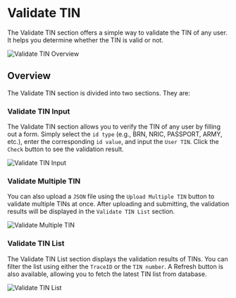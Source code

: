 # Validate TIN

The Validate TIN section offers a simple way to validate the TIN of any user. It helps you determine whether the TIN is valid or not.

![Validate TIN Overview](../_media/validateTin1.png)


## Overview

The Validate TIN section is divided into two sections. They are: 



### Validate TIN Input

The Validate TIN section allows you to verify the TIN of any user by filling out a form. Simply select the `id type` (e.g., BRN, NRIC, PASSPORT, ARMY, etc.), enter the corresponding `id value`, and input the `User TIN`. Click the `Check` button to see the validation result.


![Validate TIN Input](../_media/validateTin2.png)


### Validate Multiple TIN

You can also upload a `JSON` file using the `Upload Multiple TIN` button to validate multiple TINs at once. After uploading and submitting, the validation results will be displayed in the `Validate TIN List` section.

![Validate Multiple TIN](../_media/validateTin3.png)


### Validate TIN List

The Validate TIN List section displays the validation results of TINs. You can filter the list using either the `TraceID` or the `TIN number`. A Refresh button is also available, allowing you to fetch the latest TIN list from database.

![Validate TIN List](../_media/validateTin4.png)